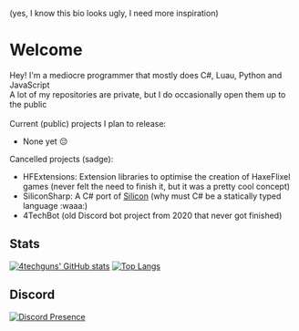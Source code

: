 (yes, I know this bio looks ugly, I need more inspiration)
# Welcome
Hey! I'm a mediocre programmer that mostly does C#, Luau, Python and JavaScript<br />
A lot of my repositories are private, but I do occasionally open them up to the public
<br /><br />
Current (public) projects I plan to release:
- None yet :pensive:

Cancelled projects (sadge):
- HFExtensions: Extension libraries to optimise the creation of HaxeFlixel games (never felt the need to finish it, but it was a pretty cool concept)
- SiliconSharp: A C# port of [Silicon](https://github.com/ribkix/si_licon) (why must C# be a statically typed language :waaa:)
- 4TechBot (old Discord bot project from 2020 that never got finished)

## Stats
  [![4techguns' GitHub stats](https://github-readme-stats.vercel.app/api?username=4techguns&count_private=true&theme=cobalt)](https://github.com/anuraghazra/github-readme-stats)
[![Top Langs](https://github-readme-stats.vercel.app/api/top-langs/?username=4techguns&count_private=true&theme=cobalt)](https://github.com/anuraghazra/github-readme-stats)
<br />
## Discord<br />
[![Discord Presence](https://lanyard.cnrad.dev/api/752617663888359444)](https://discord.com/users/752617663888359444)
